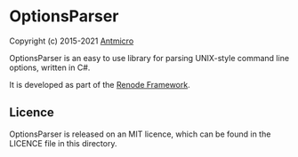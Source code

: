 # OptionsParser

Copyright (c) 2015-2021 [Antmicro](https://www.antmicro.com)

OptionsParser is an easy to use library for parsing UNIX-style command line options, written in C\#.

It is developed as part of the [Renode Framework](https://www.renode.io).

## Licence

OptionsParser is released on an MIT licence, which can be found in the LICENCE file in this directory.

